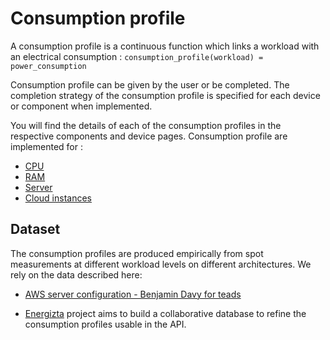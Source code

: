 # Consumption profile

A consumption profile is a continuous function which links a workload with an electrical consumption :
```consumption_profile(workload) = power_consumption```

Consumption profile can be given by the user or be completed.
The completion strategy of the consumption profile is specified for each device or component when implemented.

You will find the details of each of the consumption profiles in the respective components and device pages. Consumption profile are implemented for :

* [CPU](components/cpu.md)
* [RAM](components/ram.md)
* [Server](devices/server.md)
* [Cloud instances](devices/cloud.md)


## Dataset

The consumption profiles are produced empirically from spot measurements at different workload levels on different architectures. We rely on the data described here:

* [AWS server configuration - Benjamin Davy for teads](https://medium.com/teads-engineering/evaluating-the-carbon-footprint-of-a-software-platform-hosted-in-the-cloud-e716e14e060c)

* [Energizta](https://github.com/Boavizta/Energizta) project aims to build a collaborative database to refine the consumption profiles usable in the API.


